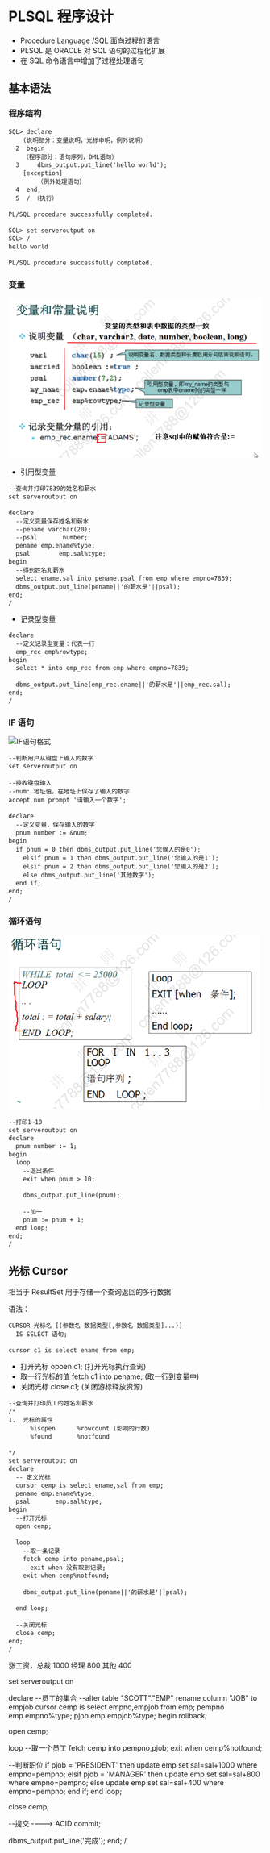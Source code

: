 # PLSQL 程序设计

- Procedure Language /SQL 面向过程的语言
- PLSQL 是 ORACLE 对 SQL 语句的过程化扩展
- 在 SQL 命令语言中增加了过程处理语句

## 基本语法

### 程序结构

```text
SQL> declare
    (说明部分：变量说明，光标申明，例外说明）
  2  begin
    （程序部分：语句序列，DML语句）
  3     dbms_output.put_line('hello world');
    [exception]
        （例外处理语句）
  4  end;
  5  / （执行）

PL/SQL procedure successfully completed.

SQL> set serveroutput on
SQL> /
hello world

PL/SQL procedure successfully completed.
```

### 变量

![变量和常量的说明](../.gitbook/assets/2020-06-24-08-23-19.png)

- 引用型变量

```text
--查询并打印7839的姓名和薪水
set serveroutput on

declare
  --定义变量保存姓名和薪水
  --pename varchar(20);
  --psal       number;
  pename emp.ename%type;
  psal        emp.sal%type;
begin
  --得到姓名和薪水
  select ename,sal into pename,psal from emp where empno=7839;
  dbms_output.put_line(pename||'的薪水是'||psal);
end;
/
```

- 记录型变量

```text
declare
  --定义记录型变量：代表一行
  emp_rec emp%rowtype;
begin
  select * into emp_rec from emp where empno=7839;

  dbms_output.put_line(emp_rec.ename||'的薪水是'||emp_rec.sal);
end;
/
```

### IF 语句

![IF语句格式](<../.gitbook/assets/![if语句格式](../.gitbook/assets/2020-06-24-10-39-40.png).png>)

```text
--判断用户从键盘上输入的数字
set serveroutput on

--接收键盘输入
--num: 地址值，在地址上保存了输入的数字
accept num prompt '请输入一个数字';

declare
  --定义变量，保存输入的数字
  pnum number := &num;
begin
  if pnum = 0 then dbms_output.put_line('您输入的是0');
    elsif pnum = 1 then dbms_output.put_line('您输入的是1');
    elsif pnum = 2 then dbms_output.put_line('您输入的是2');
    else dbms_output.put_line('其他数字');
  end if;
end;
/
```

### 循环语句

![循环语句三种](../.gitbook/assets/2020-06-24-10-44-43.png)

```text
--打印1~10
set serveroutput on
declare
  pnum number := 1;
begin
  loop
    --退出条件
    exit when pnum > 10;

    dbms_output.put_line(pnum);

    --加一
    pnum := pnum + 1;
  end loop;
end;
/
```

## 光标 Cursor

相当于 ResultSet 用于存储一个查询返回的多行数据

语法：

```text
CURSOR 光标名 [(参数名 数据类型[,参数名 数据类型]...)]
  IS SELECT 语句;

cursor c1 is select ename from emp;
```

- 打开光标 opoen c1; (打开光标执行查询)
- 取一行光标的值 fetch c1 into pename; (取一行到变量中)
- 关闭光标 close c1; (关闭游标释放资源)

```text
--查询并打印员工的姓名和薪水
/*
1.  光标的属性
      %isopen      %rowcount (影响的行数)
      %found       %notfound

*/
set serveroutput on
declare
  -- 定义光标
  cursor cemp is select ename,sal from emp;
  pename emp.ename%type;
  psal       emp.sal%type;
begin
  --打开光标
  open cemp;

  loop
    --取一条记录
    fetch cemp into pename,psal;
    --exit when 没有取到记录;
    exit when cemp%notfound;

    dbms_output.put_line(pename||'的薪水是'||psal);

  end loop;

  --关闭光标
  close cemp;
end;
/
```

涨工资，总裁 1000 经理 800 其他 400

set serveroutput on

declare
--员工的集合
--alter table "SCOTT"."EMP" rename column "JOB" to empjob
cursor cemp is select empno,empjob from emp;
pempno emp.empno%type;
pjob emp.empjob%type;
begin
rollback;

open cemp;

loop
--取一个员工
fetch cemp into pempno,pjob;
exit when cemp%notfound;

--判断职位
if pjob = 'PRESIDENT' then update emp set sal=sal+1000 where empno=pempno;
elsif pjob = 'MANAGER' then update emp set sal=sal+800 where empno=pempno;
else update emp set sal=sal+400 where empno=pempno;
end if;
end loop;

close cemp;

--提交 ----> ACID
commit;

dbms_output.put_line('完成');
end;
/
